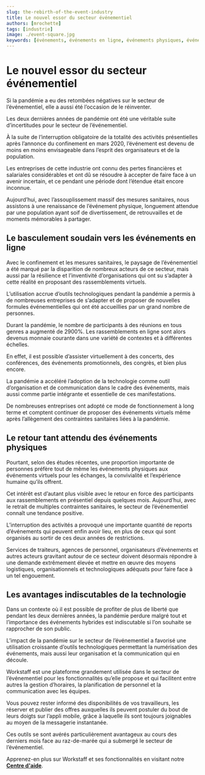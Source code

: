 ```yaml
---
slug: the-rebirth-of-the-event-industry
title: Le nouvel essor du secteur événementiel
authors: [mrochette]
tags: [industrie]
image: ./event-square.jpg
keywords: [événements, événements en ligne, événements physiques, événements hybdrides]
---
```

# Le nouvel essor du secteur événementiel
Si la pandémie a eu des retombées négatives sur le secteur de l’événementiel, elle a aussi été l’occasion de le réinventer.

<!--truncate-->

Les deux dernières années de pandémie ont été une véritable suite d’incertitudes pour le secteur de l’événementiel. 

À la suite de l’interruption obligatoire de la totalité des activités présentielles après l’annonce du confinement en mars 2020, l’événement est devenu de moins en moins envisageable dans l’esprit des organisateurs et de la population. 

Les entreprises de cette industrie ont connu des pertes financières et salariales considérables et ont dû se résoudre à accepter de faire face à un avenir incertain, et ce pendant une période dont l’étendue était encore inconnue. 

Aujourd’hui, avec l’assouplissement massif des mesures sanitaires, nous assistons à une renaissance de l’événement physique, longuement attendue par une population ayant soif de divertissement, de retrouvailles et de moments mémorables à partager.

## Le basculement soudain vers les événements en ligne
Avec le confinement et les mesures sanitaires, le paysage de l’événementiel a été marqué par la disparition de nombreux acteurs de ce secteur, mais aussi par la résilience et l’inventivité d’organisations qui ont su s’adapter à cette réalité en proposant des rassemblements virtuels.

L’utilisation accrue d’outils technologiques pendant la pandémie a permis à de nombreuses entreprises de s’adapter et de proposer de nouvelles formules événementielles qui ont été accueillies par un grand nombre de personnes. 

Durant la pandémie, le nombre de participants à des réunions en tous genres a augmenté de 2900%. Les rassemblements en ligne sont alors devenus monnaie courante dans une variété de contextes et à différentes échelles. 

En effet, il est possible d’assister virtuellement à des concerts, des conférences, des événements promotionnels, des congrès, et bien plus encore.

La pandémie a accéléré l’adoption de la technologie comme outil d’organisation et de communication dans le cadre des événements, mais aussi comme partie intégrante et essentielle de ces manifestations. 

De nombreuses entreprises ont adopté ce mode de fonctionnement à long terme et comptent continuer de proposer des événements virtuels même après l’allègement des contraintes sanitaires liées à la pandémie.

## Le retour tant attendu des événements physiques
Pourtant, selon des études récentes, une proportion importante de personnes préfère tout de même les événements physiques aux événements virtuels pour les échanges, la convivialité et l’expérience humaine qu’ils offrent.

Cet intérêt est d’autant plus visible avec le retour en force des participants aux rassemblements en présentiel depuis quelques mois. Aujourd’hui, avec le retrait de multiples contraintes sanitaires, le secteur de l’événementiel connaît une tendance positive. 

L’interruption des activités a provoqué une importante quantité de reports d’événements qui peuvent enfin avoir lieu, en plus de ceux qui sont organisés au sortir de ces deux années de restrictions. 

Services de traiteurs, agences de personnel, organisateurs d’événements et autres acteurs gravitant autour de ce secteur doivent désormais répondre à une demande extrêmement élevée et mettre en œuvre des moyens logistiques, organisationnels et technologiques adéquats pour faire face à un tel engouement.

## Les avantages indiscutables de la technologie
Dans un contexte où il est possible de profiter de plus de liberté que pendant les deux dernières années, la pandémie perdure malgré tout et l’importance des événements hybrides est indiscutable si l’on souhaite se rapprocher de son public.

L’impact de la pandémie sur le secteur de l’événementiel a favorisé une utilisation croissante d’outils technologiques permettant la numérisation des événements, mais aussi leur organisation et la communication qui en découle.

Workstaff est une plateforme grandement utilisée dans le secteur de l’événementiel pour les fonctionnalités qu’elle propose et qui facilitent entre autres la gestion d’horaires, la planification de personnel et la communication avec les équipes. 

Vous pouvez rester informé des disponibilités de vos travailleurs, les réserver et publier des offres auxquelles ils peuvent postuler du bout de leurs doigts sur l’appli mobile, grâce à laquelle ils sont toujours joignables au moyen de la messagerie instantanée. 

Ces outils se sont avérés particulièrement avantageux au cours des derniers mois face au raz-de-marée qui a submergé le secteur de l’événementiel. 

Apprenez-en plus sur Workstaff et ses fonctionnalités en visitant notre [**Centre d'aide**](https://help.workstaff.app/fr/docs/managers/).